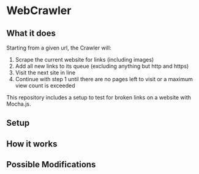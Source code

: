# WebCrawler

## What it does

Starting from a given url, the Crawler will:

1. Scrape the current website for links (including images)
2. Add all new links to its queue (excluding anything but http and https)
3. Visit the next site in line
4. Continue with step 1 until there are no pages left to visit or a maximum view count is exceeded

This repository includes a setup to test for broken links on a website with Mocha.js.

## Setup


## How it works

## Possible Modifications